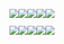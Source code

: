 <!---
![mingwiki's GitHub stats](https://github-readme-stats.vercel.app/api?username=mingwiki&show_icons=true&theme=radical)
-->

![](https://img.shields.io/badge/firefox-3366b7?style=for-the-badge&logo=firefox)![](https://img.shields.io/badge/archlinux-grey?style=for-the-badge&logo=archlinux)![](https://img.shields.io/badge/docker-lightblue?style=for-the-badge&logo=docker)![](https://img.shields.io/badge/nginx-2CB7EC?style=for-the-badge&logo=nginx)![](https://img.shields.io/badge/vscode-blue?style=for-the-badge&logo=visualstudiocode)


![](https://img.shields.io/badge/react-blue?style=for-the-badge&logo=react)![](https://img.shields.io/badge/nestjs-red?style=for-the-badge&logo=nestjs)![](https://img.shields.io/badge/typescript-5f91c6?style=for-the-badge&logo=typescript)![](https://img.shields.io/badge/typeorm-grey?style=for-the-badge&logo=prisma)![](https://img.shields.io/badge/tailwindcss-c1c1c1?style=for-the-badge&logo=tailwindcss)

